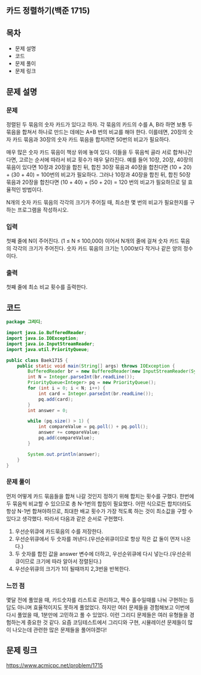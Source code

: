 ## 카드 정렬하기(백준 1715)
## 목차
- 문제 설명
- 코드
- 문제 풀이
- 문제 링크


## 문제 설명
### 문제
정렬된 두 묶음의 숫자 카드가 있다고 하자. 각 묶음의 카드의 수를 A, B라 하면 보통 두 묶음을 합쳐서 하나로 만드는 데에는 A+B 번의 비교를 해야 한다. 이를테면, 20장의 숫자 카드 묶음과 30장의 숫자 카드 묶음을 합치려면 50번의 비교가 필요하다.

매우 많은 숫자 카드 묶음이 책상 위에 놓여 있다. 이들을 두 묶음씩 골라 서로 합쳐나간다면, 고르는 순서에 따라서 비교 횟수가 매우 달라진다. 예를 들어 10장, 20장, 40장의 묶음이 있다면 10장과 20장을 합친 뒤, 합친 30장 묶음과 40장을 합친다면 (10 + 20) + (30 + 40) = 100번의 비교가 필요하다. 그러나 10장과 40장을 합친 뒤, 합친 50장 묶음과 20장을 합친다면 (10 + 40) + (50 + 20) = 120 번의 비교가 필요하므로 덜 효율적인 방법이다.

N개의 숫자 카드 묶음의 각각의 크기가 주어질 때, 최소한 몇 번의 비교가 필요한지를 구하는 프로그램을 작성하시오.

### 입력
첫째 줄에 N이 주어진다. (1 ≤ N ≤ 100,000) 이어서 N개의 줄에 걸쳐 숫자 카드 묶음의 각각의 크기가 주어진다. 숫자 카드 묶음의 크기는 1,000보다 작거나 같은 양의 정수이다.

### 출력
첫째 줄에 최소 비교 횟수를 출력한다.

## 코드
```java
package 그리디;

import java.io.BufferedReader;
import java.io.IOException;
import java.io.InputStreamReader;
import java.util.PriorityQueue;

public class Baek1715 {
    public static void main(String[] args) throws IOException {
        BufferedReader br = new BufferedReader(new InputStreamReader(System.in));
        int N = Integer.parseInt(br.readLine());
        PriorityQueue<Integer> pq = new PriorityQueue();
        for (int i = 0; i < N; i++) {
            int card = Integer.parseInt(br.readLine());
            pq.add(card);
        }
        int answer = 0;

        while (pq.size() > 1) {
            int compareValue = pq.poll() + pq.poll();
            answer += compareValue;
            pq.add(compareValue);
        }

        System.out.println(answer);
    }
}

```


### 문제 풀이
먼저 어떻게 카드 묶음들을 합쳐 나갈 것인지 정하기 위해 합치는 횟수를 구했다. 한번에 두 묶음씩 비교할 수 있으므로 총 N-1번의 합침이 필요했다. 어떤 식으로든 합치더라도 항상 N-1번 합쳐야하므로, 최대한 배교 횟수가 가장 적도록 하는 것이 최소값을 구할 수 있다고 생각했다. 따라서 다음과 같은 순서로 구현했다.
1. 우선순위큐에 카드묶음의 수를 저장한다.
2. 우선순위큐에서 두 숫자를 꺼낸다.(우선순위큐이므로 항상 작은 값 둘이 먼저 나온다.)
3. 두 숫자를 합친 값을 answer 변수에 더하고, 우선순위큐에 다시 넣는다.(우선순위큐이므로 크기에 따라 알아서 정렬된다.)
4. 우선순위큐의 크기가 1이 될때까지 2,3번을 반복한다.

### 느낀 점
몇달 전에 풀었을 때, 카드숫자를 리스트로 관리하고, 짝수 홀수일때를 나눠 구현하는 등 답도 아니며 효율적이지도 못하게 풀었었다. 하지만 여러 문제들을 경험해보고 이번에 다시 풀었을 때, 1분만에 고민하고 풀 수 있었다. 이런 그리디 문제들은 여러 유형들을 경험하는게 중요한 것 같다. 요즘 코딩테스트에서 그리디와 구현, 시뮬레이션 문제들이 많이 나오는데 관련한 많은 문제들을 풀어야겠다!


## 문제 링크
https://www.acmicpc.net/problem/1715
